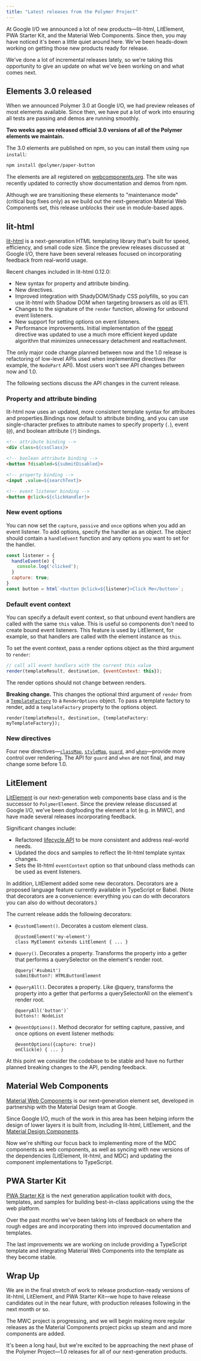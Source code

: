 ```yaml
---
title: "Latest releases from the Polymer Project"
---
```


<!-- toc -->


At Google I/O we announced a lot of new products—lit-html, LitElement, PWA Starter Kit, and the Material Web Components. Since then, you may have noticed it's been a little quiet around here. We've been heads-down working on getting those new products ready for release. 

We've done a lot of incremental releases lately, so we're taking this opportunity to give an update on what we've been working on and what comes next.


## Elements 3.0 released

When we announced Polymer 3.0 at Google I/O, we had preview releases of most elements available. Since then, we have put a lot of work into ensuring all tests are passing and demos are running smoothly. 

**Two weeks ago we released official 3.0 versions of all of the Polymer elements we maintain.**

The 3.0 elements are published on npm, so you can install them using `npm install`: 

```bash
npm install @polymer/paper-button
```

The elements are all registered on [webcomponents.org](https://www.webcomponents.org/). The site was recently updated to correctly show documentation and demos from npm.

Although we are transitioning these elements to "maintenance mode" (critical bug fixes only) as we build out the next-generation Material Web Components set, this release unblocks their use in module-based apps.


## lit-html

[lit-html](https://lit-html.polymer-project.org/) is a next-generation HTML templating library that's built for speed, efficiency, and small code size. Since the preview releases discussed at Google I/O, there have been several releases focused on incorporating feedback from real-world usage.

Recent changes included in lit-html 0.12.0:



*   New syntax for property and attribute binding.
*   New directives.
*   Improved integration with ShadyDOM/Shady CSS polyfills, so you can use lit-html with Shadow DOM when targeting browsers as old as IE11.
*   Changes to the signature of the `render` function, allowing for unbound event listeners.
*   New support for setting options on event listeners. 
*   Performance improvements. Initial implementation of the [repeat](https://lit-html.polymer-project.org/guide/writing-templates.html#repeating-templates-with-the-repeat-directive) directive was updated to use a much more efficient keyed update algorithm that minimizes unnecessary detachment and reattachment.

The only major code change planned between now and the 1.0 release is refactoring of low-level APIs used when implementing directives (for example, the `NodePart` API). Most users won't see API changes between now and 1.0.

The following sections discuss the API changes in the current release.


### Property and attribute binding

lit-html now uses an updated, more consistent template syntax for attributes and properties.Bindings now default to attribute binding, and you can use single-character prefixes to attribute names to specify property (`.`), event (`@`), and boolean attribute (`?`) bindings.


```html
<!-- attribute binding --> 
<div class=${cssClass}>

<!-- boolean attribute binding -->
<button ?disabled=${submitDisabled}>

<!-- property binding -->
<input .value=${searchText}>

<!-- event listener binding -->
<button @click=${clickHandler}>
```



###  New event options

You can now set the `capture`, `passive` and `once` options when you add an event listener. To add options, specify the handler as an object. The object should contain a `handleEvent` function and any options you want to set for the handler.


```js
const listener = {
  handleEvent(e) {
    console.log('clicked');
  }
  capture: true;
}
const button = html`<button @click=${listener}>Click Me</button>`;
```



### Default event context

You can specify a default event context, so that unbound event handlers are called with the same `this` value. This is useful so components don't need to create bound event listeners. This feature is used by LitElement, for example, so that handlers are called with the element instance as `this`.

To set the event context, pass a render options object as the third argument to `render`:


```js
// call all event handlers with the current this value
render(templateResult, destination, {eventContext: this});
```


The render options should not change between renders. 

**Breaking change.** This changes the optional third argument of `render` from a <code>[TemplateFactory](https://lit-html.polymer-project.org/api/modules/_lib_template_factory_.html#templatefactory)</code> to a <code>RenderOptions</code> object. To pass a template factory to render, add a <code>templateFactory</code> property to the options object.


```
render(templateResult, destination, {templateFactory: myTemplateFactory});
```



### New directives

Four new directives—<code>[classMap](https://lit-html.polymer-project.org/api/modules/_directives_classmap_.html)</code>, <code>[styleMap](https://lit-html.polymer-project.org/api/modules/_directives_stylemap_.html)</code>, <code>[guard](https://lit-html.polymer-project.org/api/modules/_directives_guard_.html)</code>, and <code>[when](https://lit-html.polymer-project.org/api/modules/_directives_when_.html)</code>—provide more control over rendering. The API for <code>guard</code> and <code>when</code> are not final, and may change some before 1.0.


## LitElement

[LitElement](https://github.com/Polymer/lit-element/blob/master/README.md) is our next-generation web components base class and is the successor to `PolymerElement`.  Since the preview release discussed at Google I/O, we've been dogfooding the element a lot (e.g. in MWC), and have made several releases incorporating feedback. 

Significant changes include:

*   Refactored [lifecycle API](https://github.com/Polymer/lit-element/blob/master/README.md#api-documentation) to be more consistent and address real-world needs.
*   Updated the docs and samples to reflect the lit-html template syntax changes.
*   Sets the lit-html `eventContext` option so that unbound class methods can be used as event listeners.

In addition, LitElement added some new decorators. Decorators are a proposed language feature currently available in TypeScript or Babel. (Note that decorators are a convenience: everything you can do with decorators you can also do without decorators.)

The current release adds the following decorators:



*   `@customElement()`. Decorates a custom element class.

    ```
	@customElement('my-element') 
	class MyElement extends LitElement { ... }
    ```


*   `@query()`. Decorates a property. Transforms the property into a getter that performs a querySelector on the element's render root.

    ```
	@query('#submit')
    submitButton?: HTMLButtonElement
    ```



*   `@queryAll()`. Decorates a property. Like @query, transforms the property into a getter that performs a querySelectorAll on the element's render root.

    ```
    @queryAll('button')`
    buttons!: NodeList
    ```

*   `@eventOptions()`. Method decorator for setting capture, passive, and once options on event listener methods:

    ```
    @eventOptions({capture: true})
    onClick(e) { ... }
    ```


At this point we consider the codebase to be stable and have no further planned breaking changes to the API, pending feedback.


## Material Web Components

[Material Web Components](https://github.com/material-components/material-components-web-components) is our next-generation element set, developed in partnership with the Material Design team at Google.

Since Google I/O, much of the work in this area has been helping inform the design of lower layers it is built from, including lit-html, LitElement, and the [Material Design Components](https://github.com/material-components/material-components-web).

Now we're shifting our focus back to implementing more of the MDC components as web components, as well as syncing with new versions of the dependencies (LitElement, lit-html, and MDC) and updating the component implementations to TypeScript.


## PWA Starter Kit

[PWA Starter Kit](https://pwa-starter-kit.polymer-project.org/) is the next generation application toolkit with docs, templates, and samples for building best-in-class applications using the the web platform.

Over the past months we've been taking lots of feedback on where the rough edges are and incorporating them into improved documentation and templates.

The last improvements we are working on include providing a TypeScript template and integrating Material Web Components into the template as they become stable.


## Wrap Up

We are in the final stretch of work to release production-ready versions of lit-html, LitElement, and PWA Starter Kit—we hope to have release candidates out in the near future, with production releases following in the next month or so.

The MWC project is progressing, and we will begin making more regular releases as the Material Components project picks up steam and and more components are added.

It's been a long haul, but we're excited to be approaching the next phase of the Polymer Project—1.0 releases for all of our next-generation products.

